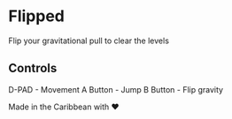 # Flipped

Flip your gravitational pull to clear the levels

## Controls

D-PAD - Movement
A Button - Jump
B Button - Flip gravity

Made in the Caribbean with &hearts;
